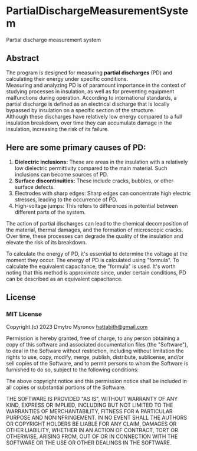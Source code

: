 # PartialDischargeMeasurementSystem
Partial discharge measurement system

## Abstract

The program is designed for measuring **partial discharges** (PD) and calculating their energy under specific conditions.   
Measuring and analyzing PD is of paramount importance in the context of studying processes in insulation, as well as for preventing equipment malfunctions during operation. According to international standards, a partial discharge is defined as an electrical discharge that is locally bypassed by insulation on a specific section of the structure.   
Although these discharges have relatively low energy compared to a full insulation breakdown, over time they can accumulate damage in the insulation, increasing the risk of its failure.   

## Here are some primary causes of PD:   

1. **Dielectric inclusions:**  These are areas in the insulation with a relatively low dielectric permittivity compared to the main material. Such inclusions can become sources of PD.   
2. **Surface discontinuities:** These include cracks, bubbles, or other surface defects.   
3. Electrodes with sharp edges: Sharp edges can concentrate high electric stresses, leading to the occurrence of PD.   
4. High-voltage jumps: This refers to differences in potential between different parts of the system.

The action of partial discharges can lead to the chemical decomposition of the material, thermal damages, and the formation of microscopic cracks. Over time, these processes can degrade the quality of the insulation and elevate the risk of its breakdown.   

To calculate the energy of PD, it's essential to determine the voltage at the moment they occur. The energy of PD is calculated using "formula". To calculate the equivalent capacitance, the "formula" is used. It's worth noting that this method is approximate since, under certain conditions, PD can be described as an equivalent capacitance.   

## License   

### MIT License   

Copyright (c) 2023 Dmytro Myronov <hattabith@gmail.com>   

Permission is hereby granted, free of charge, to any person obtaining a copy of this software and associated documentation files (the "Software"), to deal in the Software without restriction, including without limitation the rights to use, copy, modify, merge, publish, distribute, sublicense, and/or sell copies of the Software, and to permit persons to whom the Software is furnished to do so, subject to the following conditions:   

The above copyright notice and this permission notice shall be included in all copies or substantial portions of the Software.   

THE SOFTWARE IS PROVIDED "AS IS", WITHOUT WARRANTY OF ANY KIND, EXPRESS OR IMPLIED, INCLUDING BUT NOT LIMITED TO THE WARRANTIES OF MERCHANTABILITY, FITNESS FOR A PARTICULAR PURPOSE AND NONINFRINGEMENT. IN NO EVENT SHALL THE AUTHORS OR COPYRIGHT HOLDERS BE LIABLE FOR ANY CLAIM, DAMAGES OR OTHER LIABILITY, WHETHER IN AN ACTION OF CONTRACT, TORT OR OTHERWISE, ARISING FROM, OUT OF OR IN CONNECTION WITH THE SOFTWARE OR THE USE OR OTHER DEALINGS IN THE SOFTWARE.   
